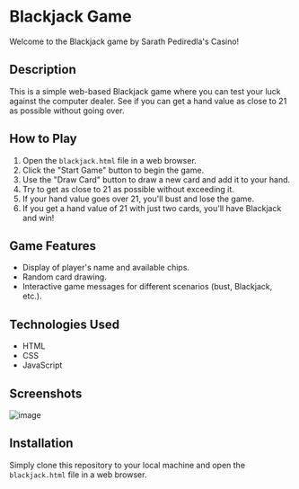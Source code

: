 # Blackjack Game

Welcome to the Blackjack game by Sarath Pediredla's Casino!

## Description
This is a simple web-based Blackjack game where you can test your luck against the computer dealer. See if you can get a hand value as close to 21 as possible without going over.

## How to Play
1. Open the `blackjack.html` file in a web browser.
2. Click the "Start Game" button to begin the game.
3. Use the "Draw Card" button to draw a new card and add it to your hand.
4. Try to get as close to 21 as possible without exceeding it.
5. If your hand value goes over 21, you'll bust and lose the game.
6. If you get a hand value of 21 with just two cards, you'll have Blackjack and win!

## Game Features
- Display of player's name and available chips.
- Random card drawing.
- Interactive game messages for different scenarios (bust, Blackjack, etc.).

## Technologies Used
- HTML
- CSS
- JavaScript

## Screenshots
 ![image](https://github.com/sarathkumar0619/blackjack-game/assets/130230309/4d374797-0ff7-4c21-93a0-689b47f3d5fb)


## Installation
Simply clone this repository to your local machine and open the `blackjack.html` file in a web browser.


